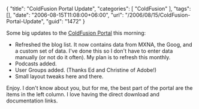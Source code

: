 {
	"title": "ColdFusion Portal Update",
	"categories": [
		"ColdFusion"
	],
	"tags": [],
	"date": "2006-08-15T11:08:00+06:00",
	"url": "/2006/08/15/ColdFusion-Portal-Update",
	"guid": "1472"
}

Some big updates to the <a href="http://www.coldfusionportal.org">ColdFusion Portal</a> this morning:

<ul>
<li>Refreshed the blog list. It now contains data from MXNA, the Goog, and a custom set of data. I've done this so I don't have to enter data manually (or not do it often). My plan is to refresh this monthly.
<li>Podcasts added.
<li>User Groups added. (Thanks Ed and Christine of Adobe!)
<li>Small layout tweaks here and there.
</ul>

Enjoy. I don't know about you, but for me, the best part of the portal are the items in the left column. I love having the direct download and documentation links.